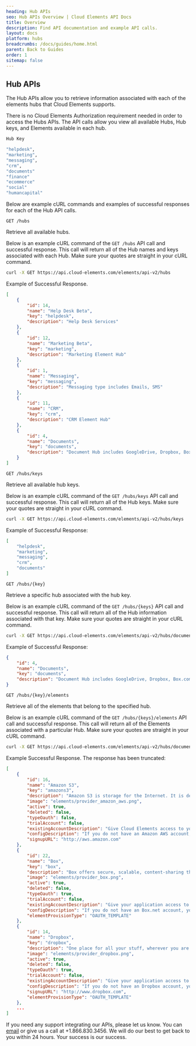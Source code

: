 ```yaml
---
heading: Hub APIs
seo: Hub APIs Overview | Cloud Elements API Docs
title: Overview
description: Find API documentation and example API calls.
layout: docs
platform: hubs
breadcrumbs: /docs/guides/home.html
parent: Back to Guides
order: 1
sitemap: false
---
```


## Hub APIs

The Hub APIs allow you to retrieve information associated with each of the elements hubs that Cloud Elements supports.

There is no Cloud Elements Authorization requirement needed in order to access the Hubs APIs. The API calls allow you view all available Hubs, Hub keys, and Elements available in each hub.

```bash
Hub Key

"helpdesk",
"marketing",
"messaging",
"crm",
"documents"
"finance"
"ecommerce"
"social"
"humancapital"
```

Below are example cURL commands and examples of successful responses for each of the Hub API calls.

`GET /hubs`

Retrieve all available hubs.

Below is an example cURL command of the `GET /hubs` API call and successful response. This call will return all of the Hub names and keys associated with each Hub. Make sure your quotes are straight in your cURL command.

```bash
curl -X GET https://api.cloud-elements.com/elements/api-v2/hubs
```

Example of Successful Response.

```JSON
[
    {
        "id": 14,
        "name": "Help Desk Beta",
        "key": "helpdesk",
        "description": "Help Desk Services"
    },
    {
        "id": 12,
        "name": "Marketing Beta",
        "key": "marketing",
        "description": "Marketing Element Hub"
    },
    {
        "id": 1,
        "name": "Messaging",
        "key": "messaging",
        "description": "Messaging type includes Emails, SMS"
    },
    {
        "id": 11,
        "name": "CRM",
        "key": "crm",
        "description": "CRM Element Hub"
    },
    {
        "id": 4,
        "name": "Documents",
        "key": "documents",
        "description": "Document Hub includes GoogleDrive, Dropbox, Box.com, OneDrive, Sharepoint, and Amazon s3"
    }
]
```

`GET /hubs/keys`

Retrieve all available hub keys.

Below is an example cURL command of the `GET /hubs/keys` API call and successful response.  This call will return all of the Hub keys.  Make sure your quotes are straight in your cURL command.

```bash
curl -X GET https://api.cloud-elements.com/elements/api-v2/hubs/keys
```

Example of Successful Response:

```JSON
[
    "helpdesk",
    "marketing",
    "messaging",
    "crm",
    "documents"
]
```

`GET /hubs/{key}`

Retrieve a specific hub associated with the hub key.

Below is an example cURL command of the `GET /hubs/{keys}` API call and successful response.  This call will return all of the Hub information associated with that key.  Make sure your quotes are straight in your cURL command.

```bash
curl -X GET https://api.cloud-elements.com/elements/api-v2/hubs/documents
```

Example of Successful Response:

```JSON
{
    "id": 4,
    "name": "Documents",
    "key": "documents",
    "description": "Document Hub includes GoogleDrive, Dropbox, Box.com, OneDrive, Sharepoint, and Amazon s3"
}
```

`GET /hubs/{key}/elements`

Retrieve all of the elements that belong to the specified hub.

Below is an example cURL command of the `GET /hubs/{keys}/elements` API call and successful response. This call will return all of the Elements associated with a particular Hub. Make sure your quotes are straight in your cURL command.

```bash
curl -X GET https://api.cloud-elements.com/elements/api-v2/hubs/documents/elements
```

Example Successful Response.  The response has been truncated:

```JSON
[
    {
        "id": 16,
        "name": "Amazon S3",
        "key": "amazons3",
        "description": "Amazon S3 is storage for the Internet. It is designed to make web-scale computing easier for developers.",
        "image": "elements/provider_amazon_aws.png",
        "active": true,
        "deleted": false,
        "typeOauth": false,
        "trialAccount": false,
        "existingAccountDescription": "Give Cloud Elements access to your existing <br> Amazon S3 account</br><spann  class="buttonDescription">Enter your credentials and details for your <b>Amazon S3 Account</b></span>",
        "configDescription": "If you do not have an Amazon AWS account, you can create one at <a href="http://aws.amazon.com" target="_blank">Amazon AWS Signup</a>",
        "signupURL": "http://aws.amazon.com"
    },
    {
        "id": 22,
        "name": "Box",
        "key": "box",
        "description": "Box offers secure, scalable, content-sharing that both users and IT love and adopt. Box is a simple and affordable solution to manage documents, media and all your content online. Share files as a link. Sync files on the desktop. It's file sharing, reinvented.",
        "image": "elements/provider_box.png",
        "active": true,
        "deleted": false,
        "typeOauth": true,
        "trialAccount": false,
        "existingAccountDescription": "Give your application access to your existing <br> Box account</br><span class="buttonDescription">Enter your credentials and details for your <b>Box Account</b></span>",
        "configDescription": "If you do not have an Box.net account, you can create one at <a href="http://www.box.com" target="_blank">Box.Net Signup</a>",
        "elementProvisionType": "OAUTH_TEMPLATE"
    },
    {
        "id": 14,
        "name": "Dropbox",
        "key": "dropbox",
        "description": "One place for all your stuff, wherever you are. Dropbox is a free service that lets you bring your photos, docs, and videos anywhere and share them easily. Anything you add to Dropbox will automatically show up on all your computers, phones and even the Dropbox website.",
        "image": "elements/provider_dropbox.png",
        "active": true,
        "deleted": false,
        "typeOauth": true,
        "trialAccount": false,
        "existingAccountDescription": "Give your application access to your existing <br> Dropbox account</br><span class="buttonDescription">Enter your credentials and details for your <b>Dropbox Account</b></span>",
        "configDescription": "If you do not have an Dropbox account, you can create one at <a href="http://www.dropbox.com" target="_blank">Dropbox Signup</a>",
        "signupURL": "http://www.dropbox.com",
        "elementProvisionType": "OAUTH_TEMPLATE"
    },
    ...
]
```

If you need any support integrating our APIs, please let us know. You can [email](mailto:support@cloud-elements.com) or give us a call at +1.866.830.3456. We will do our best to get back to you within 24 hours. Your success is our success.
